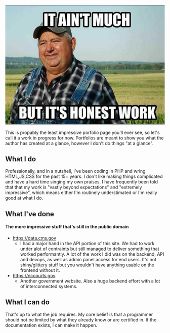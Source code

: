 ![David Brandt](it-aint-much.jpg)

This is propably the least impressive porfolio page you'll ever see, so let's call it a work in progress for now. Portfolios are meant to show you what the author has created at a glance, however I don't do things "at a glance". 

## What I do

Professionally, and in a nutshell, I've been coding in PHP and wring HTML,JS,CSS for the past 15+ years. I don't like making things complicated and have a hard time singing my own praises. I have frequently been told that that my work is "vastly beyond expectations" and "extremely impressive", which means either I'm routinely understimated or I'm really good at what I do.

## What I've done

#### The more impressive stuff that's still in the public domain

 * https://data.cms.gov
   * I had a major hand in the API portion of this site. We had to work under alot of contraints but still managed to deliver something that worked performantly. A lot of the work I did was on the backend, API and devops, as well as admin panel access for end users. It's not shiny/glittery stuff but you wouldn't have anything usable on the frontend without it.
 * https://nccourts.gov
   * Another government website. Also a huge backend effort with a lot of interconnected systems.

## What I can do

That's up to what the job requires. My core belief is that a programmer should not be limited by what they already know or are certified in. If the documentation exists, I can make it happen.
